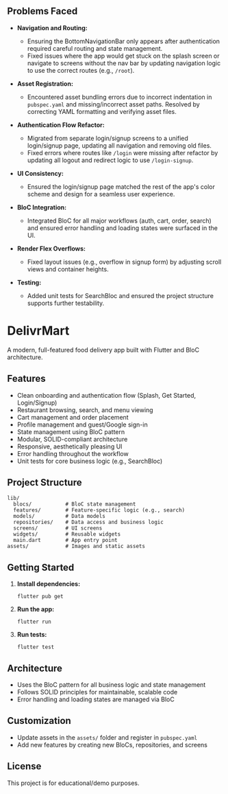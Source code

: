## Problems Faced

- **Navigation and Routing:**
	- Ensuring the BottomNavigationBar only appears after authentication required careful routing and state management.
	- Fixed issues where the app would get stuck on the splash screen or navigate to screens without the nav bar by updating navigation logic to use the correct routes (e.g., `/root`).

- **Asset Registration:**
	- Encountered asset bundling errors due to incorrect indentation in `pubspec.yaml` and missing/incorrect asset paths. Resolved by correcting YAML formatting and verifying asset files.

- **Authentication Flow Refactor:**
	- Migrated from separate login/signup screens to a unified login/signup page, updating all navigation and removing old files.
	- Fixed errors where routes like `/login` were missing after refactor by updating all logout and redirect logic to use `/login-signup`.

- **UI Consistency:**
	- Ensured the login/signup page matched the rest of the app's color scheme and design for a seamless user experience.

- **BloC Integration:**
	- Integrated BloC for all major workflows (auth, cart, order, search) and ensured error handling and loading states were surfaced in the UI.

- **Render Flex Overflows:**
	- Fixed layout issues (e.g., overflow in signup form) by adjusting scroll views and container heights.

- **Testing:**
	- Added unit tests for SearchBloc and ensured the project structure supports further testability.

# DelivrMart

A modern, full-featured food delivery app built with Flutter and BloC architecture.

## Features
- Clean onboarding and authentication flow (Splash, Get Started, Login/Signup)
- Restaurant browsing, search, and menu viewing
- Cart management and order placement
- Profile management and guest/Google sign-in
- State management using BloC pattern
- Modular, SOLID-compliant architecture
- Responsive, aesthetically pleasing UI
- Error handling throughout the workflow
- Unit tests for core business logic (e.g., SearchBloc)

## Project Structure
```
lib/
  blocs/           # BloC state management
  features/        # Feature-specific logic (e.g., search)
  models/          # Data models
  repositories/    # Data access and business logic
  screens/         # UI screens
  widgets/         # Reusable widgets
  main.dart        # App entry point
assets/            # Images and static assets
```

## Getting Started
1. **Install dependencies:**
	```
	flutter pub get
	```
2. **Run the app:**
	```
	flutter run
	```
3. **Run tests:**
	```
	flutter test
	```

## Architecture
- Uses the BloC pattern for all business logic and state management
- Follows SOLID principles for maintainable, scalable code
- Error handling and loading states are managed via BloC

## Customization
- Update assets in the `assets/` folder and register in `pubspec.yaml`
- Add new features by creating new BloCs, repositories, and screens

## License
This project is for educational/demo purposes.

